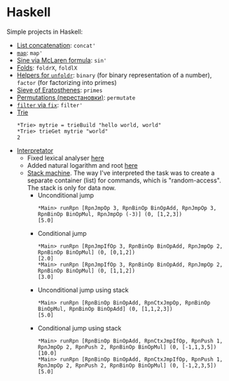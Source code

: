 # Haskell

Simple projects in Haskell:
- [List concatenation](misc/list.hs): ```concat'```
- [```map```](misc/list.hs): ```map'```
- [Sine via McLaren formula](misc/sin.hs): ```sin'```
- [Folds](misc/list.hs): ```foldrX```, ```foldlX```
- [Helpers for ```unfoldr```](misc/list.hs): ```binary``` (for binary representation of a number), ```factor``` (for factorizing into primes)
- [Sieve of Eratosthenes](misc/primes.hs): ```primes```
- [Permutations (перестановки)](misc/perm.hs): ```permutate```
- [```filter``` via ```fix```](misc/fixfilter.hs): ```filter'```
- [Trie](misc/trie.hs)
  ```
  *Trie> mytrie = trieBuild "hello world, world"
  *Trie> trieGet mytrie "world"
  2
  ```
- [Interpretator](interpr/Interpr.hs)
  - Fixed lexical analyser [here](https://github.com/oeml/haskell/commit/a6c29017bb0fb46996059afe7fb87979a2bf9201)
  - Added natural logarithm and root [here](https://github.com/oeml/haskell/commit/ae5b31777b2021cbd6b3e49fdbc808956ee51e28)
  - [Stack machine](interpr/rpn.hs).
    The way I've interpreted the task was to create a separate container (list) for commands, which is "random-access".
    The stack is only for data now.
    - Unconditional jump
      ```
      *Main> runRpn [RpnJmpOp 3, RpnBinOp BinOpAdd, RpnJmpOp 3, RpnBinOp BinOpMul, RpnJmpOp (-3)] (0, [1,2,3])
      [5.0]
      ```
    - Conditional jump
      ```
      *Main> runRpn [RpnJmpIfOp 3, RpnBinOp BinOpAdd, RpnJmpOp 2, RpnBinOp BinOpMul] (0, [0,1,2])
      [2.0]
      *Main> runRpn [RpnJmpIfOp 3, RpnBinOp BinOpAdd, RpnJmpOp 2, RpnBinOp BinOpMul] (0, [1,1,2])
      [3.0]
      ```
    - Unconditional jump using stack
      ```
      *Main> runRpn [RpnBinOp BinOpAdd, RpnCtxJmpOp, RpnBinOp BinOpMul, RpnBinOp BinOpAdd] (0, [1,1,2,3])
      [5.0]
      ```
    - Conditional jump using stack
      ```
      *Main> runRpn [RpnBinOp BinOpAdd, RpnCtxJmpIfOp, RpnPush 1, RpnJmpOp 2, RpnPush 2, RpnBinOp BinOpMul] (0, [-1,1,3,5])
      [10.0]
      *Main> runRpn [RpnBinOp BinOpAdd, RpnCtxJmpIfOp, RpnPush 1, RpnJmpOp 2, RpnPush 2, RpnBinOp BinOpMul] (0, [-1,2,3,5])
      [5.0]
      ```
